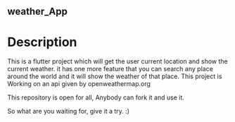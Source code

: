 ## weather_App



# Description

This is a flutter project which will get the user current location and show the current weather. it has one more feature that you can search any place around the world and it will show the weather of that place. This project is Working on an api given by openweathermap.org 

This repository is open for all, Anybody can fork it and use it.

So what are you waiting for, give it a try. :)
